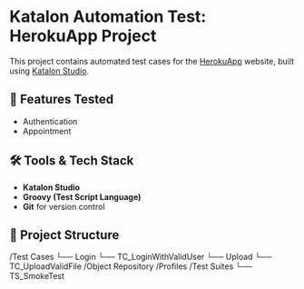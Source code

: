 # Katalon Automation Test: HerokuApp Project

This project contains automated test cases for the [HerokuApp](https://the-internet.herokuapp.com/) website, built using [Katalon Studio](https://www.katalon.com/).

## 🧪 Features Tested

- Authentication
- Appointment

## 🛠 Tools & Tech Stack

- **Katalon Studio**
- **Groovy (Test Script Language)**
- **Git** for version control

## 📁 Project Structure
/Test Cases
└── Login
└── TC_LoginWithValidUser
└── Upload
└── TC_UploadValidFile
/Object Repository
/Profiles
/Test Suites
└── TS_SmokeTest
